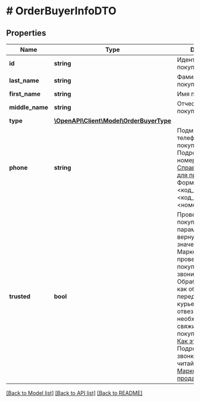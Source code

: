 # # OrderBuyerInfoDTO

## Properties

Name | Type | Description | Notes
------------ | ------------- | ------------- | -------------
**id** | **string** | Идентификатор покупателя. | [optional]
**last_name** | **string** | Фамилия покупателя. | [optional]
**first_name** | **string** | Имя покупателя. | [optional]
**middle_name** | **string** | Отчество покупателя. | [optional]
**type** | [**\OpenAPI\Client\Model\OrderBuyerType**](OrderBuyerType.md) |  |
**phone** | **string** | Подменный номер телефона покупателя. Подробнее о таких номерах читайте [в Справке Маркета для продавцов](https://yandex.ru/support2/marketplace/ru/orders/dbs/call#fake-number).  Формат номера: &#x60;+&lt;код_страны&gt;&lt;код_региона&gt;&lt;номер_телефона&gt;&#x60;. | [optional]
**trusted** | **bool** | Проверенный покупатель.  Если параметр &#x60;trusted&#x60; вернулся со значением &#x60;true&#x60;, Маркет уже проверил покупателя — не звоните ему. Обработайте заказ как обычно и передайте его курьеру или отвезите в ПВЗ.  При необходимости свяжитесь с покупателем в чате. [Как это сделать](../../step-by-step/chats.md)  Подробнее о звонках покупателю читайте [в Справке Маркета для продавцов](https://yandex.ru/support/marketplace/ru/orders/dbs/call). | [optional]

[[Back to Model list]](../../README.md#models) [[Back to API list]](../../README.md#endpoints) [[Back to README]](../../README.md)
